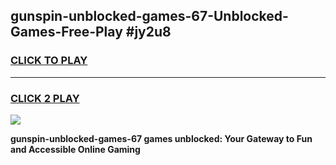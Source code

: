 
## gunspin-unblocked-games-67-Unblocked-Games-Free-Play #jy2u8
<h3>
<a href="https://us.freeplayer.one?title=gunspin-unblocked-games-67&ref=9M">CLICK TO PLAY</a></h3>
<hr>

<h3>
<a href="https://us.freeplayer.one?title=gunspin-unblocked-games-67&ref=9M">CLICK 2 PLAY</a>
  
</h3>

<a href="https://us.freeplayer.one?title=gunspin-unblocked-games-67&ref=9M"><img src="https://clearcache.store/games.png"></a>


**gunspin-unblocked-games-67 games unblocked: Your Gateway to Fun and Accessible Online Gaming**
